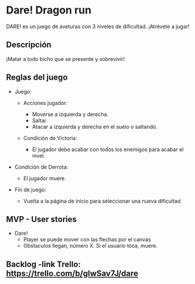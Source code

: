 # Dare! Dragon run
DARE! es un juego de aveturas con 3 niveles de dificultad. ¡Atrévete a jugar!

## Descripción
¡Matar a todo bicho que se presente y sobrevivir!


## Reglas del juego 
- Juego: 
  - Acciones jugador: 
      - Moverse a izquierda y derecha.
      - Saltar.
      - Atacar a izquierda y derecha en el suelo o saltando.

  - Condición de Victoria:
    - El jugador debe acabar con todos los enemigos para acabar el nivel.

- Condición de Derrota:
  - El jugador muere.
	
- Fin de juego:
  - Vuelta a la página de inicio para seleccionar una nueva dificultad


## MVP - User stories

- Dare!
  - Player se puede mover con las flechas por el canvas
  - Obstaculos llegan, número X. Si el usuario toca, muere.
    
    
## Backlog -link Trello: https://trello.com/b/gIwSav7J/dare

